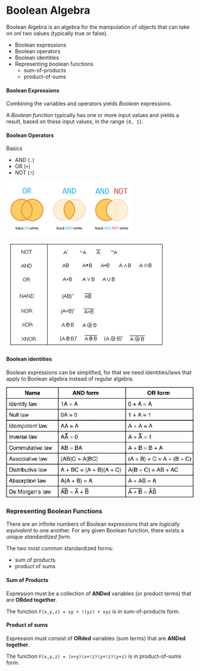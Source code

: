 # Boolean Algebra

Boolean Algebra is an algebra for the manipulation of objects that can
take on onl two values (typically true or false).

* Boolean expressions
* Boolean operators
* Boolean identities
* Representing boolean functions
    * sum-of-products
    * product-of-sums

#### Boolean Expressions

Combining the variables and operators yields _Boolean_ expressions.

A _Boolean function_ typically has one or more input values and yields
a result, based on these input values, in the range `{0, 1}`.

#### Boolean Operators

Basics
* AND (`.`)
* OR (`+`)
* NOT (`!`)

![boolean operators](./boolean-operators.png)

![extended boolean operators](./boolean-operators-2.gif)

#### Boolean identities

Boolean expressions can be simplified, for that we need identities/laws
that apply to Boolean algebra instead of regular algebra.

![boolean laws](./boolean-laws.gif)

### Representing Boolean Functions

There are an infinite numbers of Boolean expressions that are
_logically equivalent_ to one another. For any given Boolean function,
there exists a unique _standardized form_.

The two most common standardized forms:
* sum of products
* product of sums

#### Sum of Products

Expression must be a collection of __ANDed__ variables (or product terms) that are __ORded together__.

The function `F(x,y,z) = xy + !(yz) + xyz` is in sum-of-products form.

#### Product of sums

Expression must consist of __ORded__ variables (sum terms) that are __ANDed together__.

The function `F(x,y,z) = (x+y)(x+!z)(y+!z)(y+z)` is in product-of-sums form.
